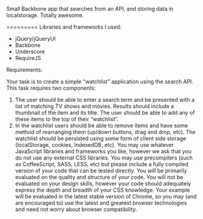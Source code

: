 Small Backbone app that searches from an API, and storing data in localstorage. Totally awesome.

=========
Libraries and frameworks I used:
- jQuery/jQueryUI
- Backbone
- Underscore
- RequireJS

Requirements:

Your task is to create a simple “watchlist” application using the search API.
This task requires two components:
1. The user should be able to enter a search term and be presented with a list of matching
TV shows and movies. Results should include a thumbnail of the item and its title. The
user should be able to add any of these items to the top of their “watchlist”.
2. In the watchlist users should be able to remove items and have some method of
rearranging them (up/down buttons, drag and drop, etc). The watchlist should be
persisted using some form of client side storage (localStorage, cookies, IndexedDB,
etc).
You may use whatever JavaScript libraries and frameworks you like, however we ask that you
do not use any external CSS libraries. You may use precompilers (such as CoffeeScript, SASS,
LESS, etc) but please include a fully compiled version of your code that can be tested directly.
You will be primarily evaluated on the quality and structure of your code. You will not be
evaluated on your design skills, however your code should adequately express the depth and
breadth of your CSS knowledge. Your example will be evaluated in the latest stable version of
Chrome, so you may (and are encouraged to) use the latest and greatest browser technologies
and need not worry about browser compatibility.

